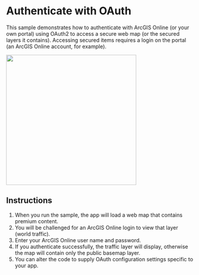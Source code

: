 # Authenticate with OAuth

This sample demonstrates how to authenticate with ArcGIS Online (or your own portal) using OAuth2 to access a secure web map (or the secured layers it contains). Accessing secured items requires a login on the portal (an ArcGIS Online account, for example).

<img src="OAuth.jpg" width="350"/>

## Instructions

1. When you run the sample, the app will load a web map that contains premium content.
2. You will be challenged for an ArcGIS Online login to view that layer (world traffic).
3. Enter your ArcGIS Online user name and password.
4. If you authenticate successfully, the traffic layer will display, otherwise the map will contain only the public basemap layer.
5. You can alter the code to supply OAuth configuration settings specific to your app.
